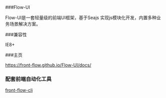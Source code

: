 ###Flow-UI

Flow-UI是一套轻量级的前端UI框架，基于Seajs 实现js模块化开发，内置多种业务场景解决方案。

###兼容性

IE8+

###主页

https://front-flow.github.io/Flow-UI/docs/

### 配套前端自动化工具

[front-flow-cli](https://github.com/front-flow/front-flow-cli)
